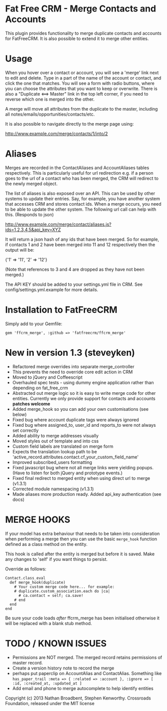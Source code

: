 Fat Free CRM - Merge Contacts and Accounts
==========================================

This plugin provides functionality to merge duplicate contacts and accounts for FatFreeCRM. It is also possible to extend it to merge other entities.


Usage
=====

When you hover over a contact or account, you will see a 'merge' link next to edit and delete. 
Type in a part of the name of the account or contact, and click the one that matches.
You will see a form with radio buttons, where you can choose the attributes that you want to keep or overwrite.
There is also a "Duplicate <==> Master" link in the top left corner, if you need to reverse which one is merged into the other.

A merge will move all attributes from the duplicate to the master,
including all notes/emails/opportunities/contacts/etc. 

It is also possible to navigate directly to the merge page using:

  http://www.example.com/merge/contacts/1/into/2
  
Aliases
=======
  
Merges are recorded in the ContactAliases and AccountAliases tables respectively. This is particularly
useful for url redirection e.g. if a person goes to the url of a contact who has been merged, the CRM will
redirect to the newly merged object.

The list of aliases is also exposed over an API. This can be used by other systems to update their entries.
Say, for example, you have another system that accesses CRM and stores contact ids. When a merge occurs, you
need to be able to update the other system. The following url call can help with this. (Responds to json)

  http://www.example.com/merge/contact/aliases.js?ids=1,2,3,4,5&api_key=XYZ
  
It will return a json hash of any ids that have been merged. So for example, if contacts 1 and 2 have been merged
into 11 and 12 respectively then the output will be:

  {'1' => '11', '2' => '12'}
 
(Note that references to 3 and 4 are dropped as they have not been merged.)

The API KEY should be added to your settings.yml file in CRM. See config/settings.yml.example for more details.

  
Installation to FatFreeCRM
=====

Simply add to your Gemfile:

```
gem 'ffcrm_merge', :github => 'fatfreecrm/ffcrm_merge'
```

New in version 1.3 (steveyken)
==================

* Refactored merge overrides into separate merge_controller
 * This prevents the need to override core edit action in CRM
* Moved to jQuery and Coffeescript
* Overhauled spec tests - using dummy engine application rather than depending on fat_free_crm
* Abstracted out merge logic so it is easy to write merge code for other entities. Currently we only provide support for contacts and accounts **patches welcome**
* Added merge_hook so you can add your own customisations (see below)
* Fixed bug where account duplicate tags were always ignored
* Fixed bug where assigned_to, user_id and reports_to were not always set correctly
* Added ability to merge addresses visually
* Moved styles out of template and into css
* Custom field labels are translated on merge form
 * Expects the translation lookup path to be 'active_record.attributes.contact.cf_your_custom_field_name'
* Improved subscribed_users formatting
* Fixed javascript bug where not all merge links were yielding popups. (Have to listen for both jQuery and prototype events.)
* Fixed final redirect to merged entity when using direct url to merge (v1.3.1)
* Corrected module namespacing (v1.3.1)
* Made aliases more production ready. Added api_key authentication (see docs)

MERGE HOOKS
===========

If your model has extra behaviour that needs to be taken into consideration when performing a merge then you can use the basic `merge_hook` function defined as a class method on the entity.

This hook is called after the entity is merged but before it is saved. 
Make any changes to 'self' if you want things to persist.

Override as follows:

```
Contact.class_eval
  def merge_hook(duplicate)
    # Your custom merge code here... for example:
    # duplicate.custom_association.each do |ca|
      # ca.contact = self; ca.save!
    # end
  end
end
```

Be sure your code loads *after* ffcrm_merge has been initialised otherwise it will be replaced with a blank stub method.

TODO / KNOWN ISSUES
====

* Permissions are NOT merged. The merged record retains permissions of master record.
* Create a version history note to record the merge
 * perhaps put paperclip on AccountAlias and ContactAlias. Something like `has_paper_trail :meta => { :related => :account }, :ignore => [ :id, :created_at, :updated_at ]`
* Add email and phone to merge autocomplete to help identify entities

Copyright (c) 2013 Nathan Broadbent, Stephen Kenworthy. Crossroads Foundation, released under the MIT license
